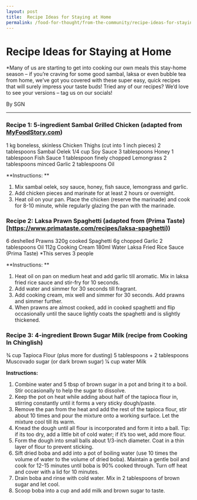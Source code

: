 ```yaml
---
layout: post
title:  Recipe Ideas for Staying at Home
permalink: /food-for-thought/from-the-community/recipe-ideas-for-staying-at-home
---
```


# Recipe Ideas for Staying at Home

*Many of us are starting to get into cooking our own meals this stay-home season – if you’re craving for some good sambal, laksa or even bubble tea from home, we’ve got you covered with these super easy, quick recipes that will surely impress your taste buds! 
Tried any of our recipes? We’d love to see your versions – tag us on our socials!

By SGN

<hr>

### Recipe 1: 5-ingredient Sambal Grilled Chicken (adapted from [MyFoodStory.com](https://myfoodstory.com/grilled-sambal-chicken-skewers-5-ingredient/))

1 kg boneless, skinless Chicken Thighs (cut into 1 inch pieces)
2 tablespoons Sambal Oelek
1/4 cup Soy Sauce
3 tablespoons Honey
1 tablespoon Fish Sauce
1 tablespoon finely chopped Lemongrass
2 tablespoons minced Garlic
2 tablespoons Oil

**Instructions: **
1.	Mix sambal oelek, soy sauce, honey, fish sauce, lemongrass and garlic. 
2.	Add chicken pieces and marinate for at least 2 hours or overnight.
3.	Heat oil on your pan. Place the chicken (reserve the marinade) and cook for 8-10 minute, while regularly glazing the pan with the marinade. 

### Recipe 2: Laksa Prawn Spaghetti (adapted from (Prima Taste)[https://www.primataste.com/recipes/laksa-spaghetti))
6 deshelled Prawns 
320g cooked Spaghetti 
6g chopped Garlic 
2 tablespoons Oil
112g Cooking Cream
180ml Water 
Laksa Fried Rice Sauce (Prima Taste)
*This serves 3 people

**Instructions: **
1.	Heat oil on pan on medium heat and add garlic till aromatic. Mix in laksa fried rice sauce and stir-fry for 10 seconds.
2.	Add water and simmer for 30 seconds till fragrant.
3.	Add cooking cream, mix well and simmer for 30 seconds. Add prawns and simmer further.
4.	When prawns are almost cooked, add in cooked spaghetti and flip occasionally until the sauce lightly coats the spaghetti and is slightly thickened. 

### Recipe 3: 4-ingredient Brown Sugar Milk (recipe from Cooking In Chinglish)
3⁄4 cup Tapioca Flour (plus more for dusting)
5 tablespoons + 2 tablespoons Muscovado sugar (or dark brown sugar)
1⁄4 cup water
Milk

**Instructions:**
1.	Combine water and 5 tbsp of brown sugar in a pot and bring it to a boil. Stir occasionally to help the sugar to dissolve.
2.	Keep the pot on heat while adding about half of the tapioca flour in, stirring constantly until it forms a very sticky dough/paste.
3.	Remove the pan from the heat and add the rest of the tapioca flour, stir about 10 times and pour the mixture onto a working surface. Let the mixture cool till its warm. 
4.	Knead the dough until all flour is incorporated and form it into a ball. Tip: if its too dry, add a little bit of cold water; if it’s too wet, add more flour. 
5.	Form the dough into small balls about 1/3-inch diameter. Coat in a thin layer of flour to prevent sticking. 
6.	Sift dried boba and add into a pot of boiling water (use 10 times the volume of water to the volume of dried boba). Maintain a gentle boil and cook for 12-15 minutes until boba is 90% cooked through. Turn off heat and cover with a lid for 10 minutes. 
7.	Drain boba and rinse with cold water. Mix in 2 tablespoons of brown sugar and let cool. 
8.	Scoop boba into a cup and add milk and brown sugar to taste. 



